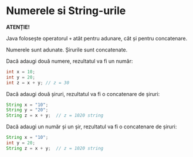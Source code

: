# Numerele si String-urile

**ATENȚIE!**

Java folosește operatorul `+` atât pentru adunare, cât și pentru concatenare.

Numerele sunt adunate. Șirurile sunt concatenate.

Dacă adaugi două numere, rezultatul va fi un număr:

```java
int x = 10;
int y = 20;
int z = x + y; // z = 30
```

Dacă adaugi două șiruri, rezultatul va fi o concatenare de șiruri:

```java
String x = "10";
String y = "20";
String z = x + y;  // z = 1020 string
```

Dacă adaugi un număr și un șir, rezultatul va fi o concatenare de șiruri:

```java
String x = "10";
int y = 20;
String z = x + y;  // z = 1020 string
```

